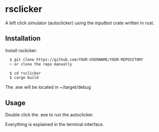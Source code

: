 # rsclicker

A left click simulator (autoclicker) using the inputbot crate written in rust.

## Installation

Install rsclicker:

```bash
  $ git clone https://github.com/YOUR-USERNAME/YOUR-REPOSITORY
  > or clone the repo manually

  $ cd rsclicker
  $ cargo build
```
The .exe will be located in ~/target/debug

## Usage

Double click the .exe to run the autoclicker.

Everything is explained in the terminal interface.